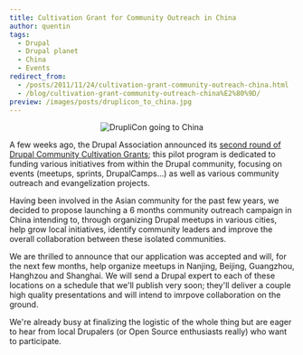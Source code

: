 ```yaml
---
title: Cultivation Grant for Community Outreach in China
author: quentin
tags:
  - Drupal
  - Drupal planet
  - China
  - Events
redirect_from:
  - /posts/2011/11/24/cultivation-grant-community-outreach-china.html
  - /blog/cultivation-grant-community-outreach-china%E2%80%9D/
preview: /images/posts/druplicon_to_china.jpg
---
```


<p align='center'><img alt='DrupliCon going to China' src='http://wiredcraft.com/images/posts/druplicon_to_china.jpg'/></p>

A few weeks ago, the Drupal Association announced its [second round of Drupal Community Cultivation Grants](https://association.drupal.org/node/13534); this pilot program is dedicated to funding various initiatives from within the Drupal community, focusing on events (meetups, sprints, DrupalCamps...) as well as various community outreach and evangelization projects.

<!--more-->

Having been involved in the Asian community for the past few years, we decided to propose launching a 6 months community outreach campaign in China intending to, through organizing Drupal meetups in various cities, help grow local initiatives, identify community leaders and improve the overall collaboration between these isolated communities.

We are thrilled to announce that our application was accepted and will, for the next few months, help organize meetups in Nanjing, Beijing, Guangzhou, Hanghzou and Shanghai. We will send a Drupal expert to each of these locations on a schedule that we'll publish very soon; they'll deliver a couple high quality presentations and will intend to imrpove collaboration on the ground.

We're already busy at finalizing the logistic of the whole thing but are eager to hear from local Drupalers (or Open Source enthusiasts really) who want to participate.
